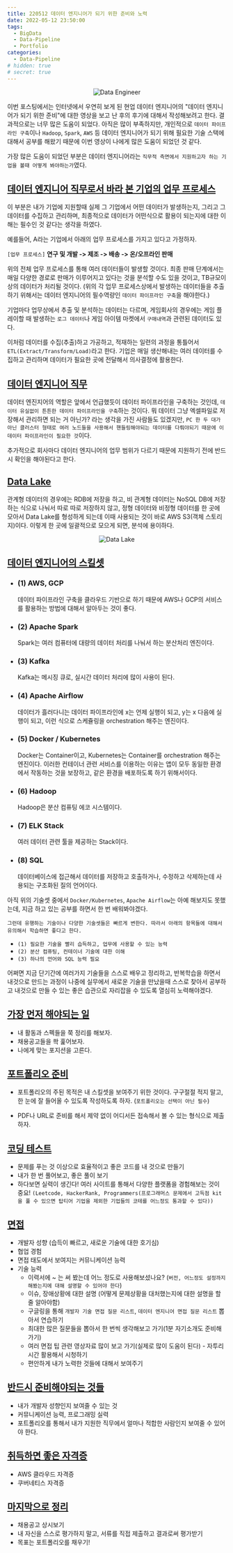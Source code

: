 ```yaml
---
title: 220512 데이터 엔지니어가 되기 위한 준비와 노력
date: 2022-05-12 23:50:00
tags:
  - BigData
  - Data-Pipeline
  - Portfolio
categories:
  - Data-Pipeline
# hidden: true
# secret: true
---
```


<div align="center">
  <img src="/images/post_images/220513_data_engineer.jpeg" alt="Data Engineer">
</div>

이번 포스팅에서는 인터넷에서 우연히 보게 된 현업 데이터 엔지니어의 "데이터 엔지니어가 되기 위한 준비"에 대한 영상을 보고 난 후의 후기에 대해서 작성해보려고 한다.
결과적으로는 너무 많은 도움이 되었다. 아직은 많이 부족하지만, 개인적으로 `데이터 파이프라인 구축`이나 `Hadoop`, `Spark`, `AWS` 등 데이터 엔지니어가 되기 위해 필요한 기술 스택에 대해서 공부를 해왔기 때문에 이번 영상이 나에게 많은 도움이 되었던 것 같다.

가장 많은 도움이 되었던 부분은 데이터 엔지니어라는 `직무적 측면에서 지원하고자 하는 기업을 볼때 어떻게 봐야하는가`였다.

## <ins><b>데이터 엔지니어 직무로서 바라 본 기업의 업무 프로세스</b></ins>

이 부분은 내가 기업에 지원할때 실제 그 기업에서 어떤 데이터가 발생하는지, 그리고 그 데이터를 수집하고 관리하며, 최종적으로 데이터가 어떤식으로 활용이 되는지에 대한 이해는 필수인 것 같다는 생각을 하였다.

예를들어, A라는 기업에서 아래의 업무 프로세스를 가지고 있다고 가정하자.

`[업무 프로세스]`
**연구 및 개발 -> 제조 -> 배송 -> 온/오프라인 판매**

위의 전체 업무 프로세스를 통해 여러 데이터들이 발생할 것이다. 최종 판매 단계에서는 매일 다양한 경로로 판매가 이루어지고 있다는 것을 분석할 수도 있을 것이고, TB규모이상의 데이터가 처리될 것이다.
(위의 각 업무 프로세스상에서 발생하는 데이터들을 추출하기 위해서는 데이터 엔지니어의 필수역량인 `데이터 파이프라인 구축`을 해야한다.)

기업마다 업무상에서 추출 및 분석하는 데이터는 다르며, 게임회사의 경우에는 게임 플레이할 때 발생하는 `로그 데이터`나 게임 아이템 마켓에서 `구매내역`과 관련된 데이터도 있다.

이처럼 데이터를 수집(추출)하고 가공하고, 적재하는 일련의 과정을 통틀어서 `ETL(Extract/Transform/Load)`라고 한다. 기업은 매일 생산해내는 여러 데이터를 수집하고 관리하며 데이터가 필요한 곳에 전달해서 의사결정에 활용한다.

<!-- more -->

## <ins><b>데이터 엔지니어 직무</b></ins>

데이터 엔진지어의 역할은 앞에서 언급했듯이 데이터 파이프라인을 구축하는 것인데, `데이터 유실없이 튼튼한 데이터 파이프라인을 구축`하는 것이다. 뭐 데이터 그냥 엑셀파일로 저장해서 관리하면 되는 거 아닌가? 라는 생각을 가진 사람들도 있겠지만, `PC 한 두 대가 아닌 클러스터 형태로 여러 노드들을 사용해서 핸들링해야되는 데이터를 다뤄야되기 때문에 이 데이터 파이프라인이 필요한 것`이다.

추가적으로 회사마다 데이터 엔지니어의 업무 범위가 다르기 때문에 지원하기 전에 반드시 확인을 해야된다고 한다.

## <ins><b>Data Lake</b></ins>

관계형 데이터의 경우에는 RDB에 저장을 하고, 비 관계형 데이터는 NoSQL DB에 저장하는 식으로 나눠서 따로 따로 저장하지 않고, 정형 데이터와 비정형 데이터를 한 곳에 모아서 Data Lake를 형성하게 되는데 이때 사용되는 것이 바로 AWS S3(객체 스토리지)이다.
이렇게 한 곳에 일괄적으로 모으게 되면, 분석에 용이하다.

<div align="center">
  <img src="/images/post_images/220513_data_lake.jpeg" alt="Data Lake">
</div>

## <ins><b>데이터 엔지니어의 스킬셋</b></ins>

- ### **(1) AWS, GCP**

  데이터 파이프라인 구축을 클라우드 기반으로 하기 때문에 AWS나 GCP의 서비스를 활용하는 방법에 대해서 알아두는 것이 좋다.

- ### **(2) Apache Spark**

  Spark는 여러 컴퓨터에 대량의 데이터 처리를 나눠서 하는 분산처리 엔진이다.

- ### **(3) Kafka**

  Kafka는 메시징 큐로, 실시간 데이터 처리에 많이 사용이 된다.

- ### **(4) Apache Airflow**

  데이터가 흘러다니는 데이터 파이프라인에 x는 언제 실행이 되고, y는 x 다음에 실행이 되고, 이런 식으로 스케쥴링을 orchestration 해주는 엔진이다.

- ### **(5) Docker / Kubernetes**

  Docker는 Container이고, Kubernetes는 Container를 orchestration 해주는 엔진이다.
  이러한 컨테이너 관련 서비스를 이용하는 이유는 앱이 모두 동일한 환경에서 작동하는 것을 보장하고, 같은 환경을 배포하도록 하기 위해서이다.

- ### **(6) Hadoop**

  Hadoop은 분산 컴퓨팅 에코 시스템이다.

- ### **(7) ELK Stack**

  여러 데이터 관련 툴을 제공하는 Stack이다.

- ### **(8) SQL**

  데이터베이스에 접근해서 데이터를 저장하고 호출하거나, 수정하고 삭제하는데 사용되는 구조화된 질의 언어이다.

아직 위의 기술셋 중에서 `Docker/Kubernetes`, `Apache Airflow`는 아예 해보지도 못했는데, 지금 하고 있는 공부를 하면서 한 번 배워봐야겠다.

`그런데 유행하는 기술이나 다양한 기술셋들은 빠르게 변한다. 따라서 아래의 항목들에 대해서 유의해서 학습하면 좋다고 한다.`

- `(1) 필요한 기술을 빨리 습득하고, 업무에 사용할 수 있는 능력`
- `(2) 분산 컴퓨팅, 컨테이너 기술에 대한 이해`
- `(3) 하나의 언어와 SQL 능력 필요`

어쩌면 지금 단기간에 여러가지 기술들을 스스로 배우고 정리하고, 반복학습을 하면서 내것으로 만드는 과정이 나중에 실무에서 새로운 기술을 만났을때 스스로 찾아서 공부하고 내것으로 만들 수 있는 좋은 습관으로 자리잡을 수 있도록 열심히 노력해야겠다.

## <ins><b>가장 먼저 해야되는 일</b></ins>

- 내 활동과 스펙들을 쭉 정리를 해보자.
- 채용공고들을 쏵 훑어보자.
- 나에게 맞는 포지션을 고른다.

## <ins><b>포트폴리오 준비</b></ins>

- 포트폴리오의 주된 목적은 내 스킬셋을 보여주기 위한 것이다. 구구절절 적지 말고, 한 눈에 잘 들어올 수 있도록 작성하도록 하자. (`포트폴리오는 선택이 아닌 필수`)

- PDF나 URL로 준비를 해서 제약 없이 어디서든 접속해서 볼 수 있는 형식으로 제출하자.

## <ins><b>코딩 테스트</b></ins>

- 문제를 푸는 것 이상으로 효율적이고 좋은 코드를 내 것으로 만들기
- 내가 한 번 풀어보고, 좋은 풀이 보기
- 하다보면 실력이 생긴다! 여러 사이트를 통해서 다양한 플랫폼을 경험해보는 것이 중요! `(Leetcode, HackerRank, Programmers(프로그래머스 문제에서 고득점 kit을 풀 수 있으면 탑티어 기업을 제외한 기업들의 코테를 어느정도 통과할 수 있다))`

## <ins><b>면접</b></ins>

- 개발자 성향 (습득이 빠르고, 새로운 기술에 대한 호기심)
- 협업 경험
- 면접 태도에서 보여지는 커뮤니케이션 능력
- 기술 능력
  - 이력서에 ~ 는 써 봤는데 어느 정도로 사용해보셨나요? (`버전, 어느정도 설정까지 해봤는지에 대해 설명할 수 있어야 한다`)
  - 이슈, 장애상황에 대한 설명 (어떻게 문제상황을 대처했는지에 대한 설명을 할줄 알아야함)
  - 구글링을 통해 `개발자 기술 면접 질문 리스트`, `데이터 엔지니어 면접 질문 리스트` 뽑아서 연습하기
  - 최대한 많은 질문들을 뽑아서 한 번씩 생각해보고 가기(1분 자기소개도 준비해가기)
  - 여러 면접 팁 관련 영상자료 많이 보고 가기(실제로 많이 도움이 된다) - 자투리시간 활용해서 시청하기
  - 편안하게 내가 노력한 것들에 대해서 보여주기

## <ins><b>반드시 준비해야되는 것들</b></ins>

- 내가 개발자 성향인지 보여줄 수 있는 것
- 커뮤니케이션 능력, 프로그래밍 실력
- 포트폴리오를 통해서 내가 지원한 직무에서 얼마나 적합한 사람인지 보여줄 수 있어야 한다.

## <ins><b>취득하면 좋은 자격증</b></ins>

- AWS 클라우드 자격증
- 쿠버네티스 자격증

## <ins><b>마지막으로 정리</b></ins>

- 채용공고 상시보기
- 내 자신을 스스로 평가하지 말고, 서류를 직접 제출하고 결과로써 평가받기
- 목표는 포트폴리오를 채우기!

